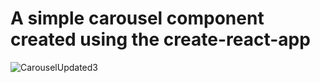 # A simple carousel component created using the create-react-app

![CarouselUpdated3](https://user-images.githubusercontent.com/31003923/185291534-31e742c0-829f-471f-bee6-838d61c28671.gif)
